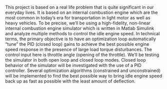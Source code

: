 This project is based on a real life problem that is quite significant in our everyday lives. It is based on an internal combustion engine which are the most common in today’s era for transportation in light motor as well as heavy vehicles. To be precise, we’ll be using a high-fidelity, non-linear internal combustion engine simulator which is written in Matlab Simulink and analyze multiple methods to control the idle engine speed. In technical terms, the primary objective is to have an optimization loop automatically “tune” the PID (closed loop) gains to achieve the best possible engine speed response in the presence of large load torque disturbances. The control input here is throttle angle (opening of the throttle). We’ll be testing the simulator in both open loop and closed loop modes. Closed loop behavior of the simulator will be investigated with the use of a PID controller. Several optimization algorithms (constrained and unconstrained) will be implemented to find the best possible way to bring idle engine speed back up as fast as possible with the least amount of deflection.
